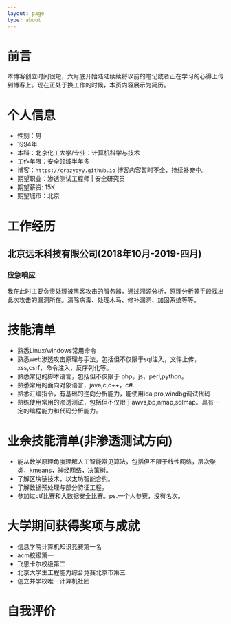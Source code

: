 ```yaml
---
layout: page
type: about
---
```


# 前言
本博客创立时间很短，六月底开始陆陆续续将以前的笔记或者正在学习的心得上传到博客上。现在正处于换工作的时候，本页内容展示为简历。
# 个人信息
- 性别：男
- 1994年
- 本科：北京化工大学/专业：计算机科学与技术
- 工作年限：安全领域半年多
- 博客：```https://crazypyy.github.io```
  博客内容暂时不全，持续补充中。
- 期望职业：渗透测试工程师 | 安全研究员
- 期望薪资: 15K
- 期望城市：北京
# 工作经历
## 北京远禾科技有限公司(2018年10月-2019-四月)
### 应急响应
我在此时主要负责处理被黑客攻击的服务器，通过溯源分析，原理分析等手段找出此次攻击的漏洞所在。清除病毒、处理木马、修补漏洞、加固系统等等。
# 技能清单
- 熟悉Linux/windows常用命令
- 熟悉web渗透攻击原理与手法，包括但不仅限于sql注入，文件上传，xss,csrf，命令注入，反序列化等。
- 熟悉常见的脚本语言，包括但不仅限于 php，js，perl,python。
- 熟悉常用的面向对象语言，java,c,c++，c#.
- 熟悉汇编指令，有基础的逆向分析能力，能使用ida pro,windbg调试代码
- 熟练使用常用的渗透测试，包括但不仅限于awvs,bp,nmap,sqlmap。具有一定的编程能力和代码分析能力。
# 业余技能清单(非渗透测试方向)
- 能从数学原理角度理解人工智能常见算法，包括但不限于线性网络，层次聚类，kmeans，神经网络，决策树。
- 了解区块链技术，以太坊智能合约。
- 了解数据预处理与部分特征工程。
- 参加过ctf比赛和大数据安全比赛。ps.一个人参赛，没有名次。
# 大学期间获得奖项与成就
- 信息学院计算机知识竞赛第一名
- acm校级第一
- 飞思卡尔校级第二
- 北京大学生工程能力综合竞赛北京市第三
- 创立并学校唯一计算机社团
# 自我评价

  